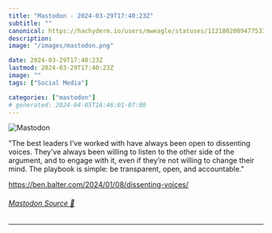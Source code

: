 ```yaml
---
title: "Mastodon - 2024-03-29T17:40:23Z"
subtitle: ""
canonical: https://hachyderm.io/users/mweagle/statuses/112180200947753384
description:
image: "/images/mastodon.png"

date: 2024-03-29T17:40:23Z
lastmod: 2024-03-29T17:40:23Z
image: ""
tags: ["Social Media"]

categories: ["mastodon"]
# generated: 2024-04-05T16:46:01-07:00
---
```

![Mastodon](/images/mastodon.png)

<p>&quot;The best leaders I’ve worked with have always been open to dissenting voices. They’ve always been willing to listen to the other side of the argument, and to engage with it, even if they’re not willing to change their mind. The playbook is simple: be transparent, open, and accountable.&quot;</p><p><a href="https://ben.balter.com/2024/01/08/dissenting-voices/" target="_blank" rel="nofollow noopener noreferrer" translate="no"><span class="invisible">https://</span><span class="ellipsis">ben.balter.com/2024/01/08/diss</span><span class="invisible">enting-voices/</span></a></p>


###### [Mastodon Source 🐘](https://hachyderm.io/@mweagle/112180200947753384)

___
